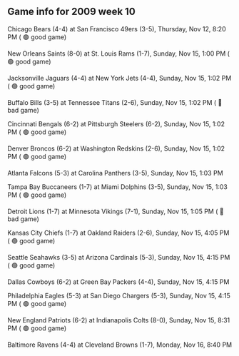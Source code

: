 ## Game info for 2009 week 10
Chicago Bears (4-4) at San Francisco 49ers (3-5), Thursday, Nov 12, 8:20 PM (	:green_circle: good game)



New Orleans Saints (8-0) at St. Louis Rams (1-7), Sunday, Nov 15, 1:00 PM (	:green_circle: good game)

Jacksonville Jaguars (4-4) at New York Jets (4-4), Sunday, Nov 15, 1:02 PM (	:green_circle: good game)

Buffalo Bills (3-5) at Tennessee Titans (2-6), Sunday, Nov 15, 1:02 PM (	:red_circle: bad game)

Cincinnati Bengals (6-2) at Pittsburgh Steelers (6-2), Sunday, Nov 15, 1:02 PM (	:green_circle: good game)

Denver Broncos (6-2) at Washington Redskins (2-6), Sunday, Nov 15, 1:02 PM (	:green_circle: good game)

Atlanta Falcons (5-3) at Carolina Panthers (3-5), Sunday, Nov 15, 1:03 PM

Tampa Bay Buccaneers (1-7) at Miami Dolphins (3-5), Sunday, Nov 15, 1:03 PM (	:green_circle: good game)

Detroit Lions (1-7) at Minnesota Vikings (7-1), Sunday, Nov 15, 1:05 PM (	:red_circle: bad game)



Kansas City Chiefs (1-7) at Oakland Raiders (2-6), Sunday, Nov 15, 4:05 PM (	:green_circle: good game)

Seattle Seahawks (3-5) at Arizona Cardinals (5-3), Sunday, Nov 15, 4:15 PM (	:green_circle: good game)

Dallas Cowboys (6-2) at Green Bay Packers (4-4), Sunday, Nov 15, 4:15 PM

Philadelphia Eagles (5-3) at San Diego Chargers (5-3), Sunday, Nov 15, 4:15 PM (	:green_circle: good game)



New England Patriots (6-2) at Indianapolis Colts (8-0), Sunday, Nov 15, 8:31 PM (	:green_circle: good game)



Baltimore Ravens (4-4) at Cleveland Browns (1-7), Monday, Nov 16, 8:40 PM

